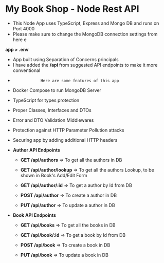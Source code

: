 # My Book Shop - Node Rest API

- This Node App uses TypeScript, Express and Mongo DB and runs on Port 4000
- Please make sure to change the MongoDB connection settings from here e

<b>app &gt; .env </b>

- App built using Separation of Concerns principals
- I have added the <b> /api </b> from suggested API endpoints to make it more conventional
-                 Here are some features of this app

* Docker Compose to run MongoDB Server

* TypeScript for types protection

* Proper Classes, Interfaces and DTOs

* Error and DTO Validation Middlewares

* Protection against HTTP Parameter Pollution attacks

* Securing app by adding additional HTTP headers

* <b>Author API Endpoints</b>

  - <b>GET /api/authors</b> =&gt; To get all the authors in DB

  - <b>GET /api/author/lookup</b> =&gt; To get all the authors Lookup, to be shown in Book's Add/Edit Form

  - <b>GET /api/author/:id</b> =&gt; To get a author by Id from DB

  - <b>POST /api/author</b> =&gt; To create a author in DB

  - <b>PUT /api/author</b> =&gt; To update a author in DB

* <b>Book API Endpoints</b>

  - <b>GET /api/books</b> =&gt; To get all the books in DB

  - <b>GET /api/book/:id</b> =&gt; To get a book by Id from DB

  - <b>POST /api/book</b> =&gt; To create a book in DB

  - <b>PUT /api/book</b> =&gt; To update a book in DB
